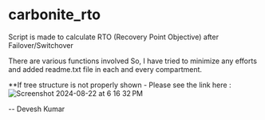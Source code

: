 # carbonite_rto
Script is made to calculate RTO (Recovery Point Objective) after Failover/Switchover

There are various functions involved 
So, I have tried to minimize any efforts and added readme.txt file in each and every compartment. 


**If tree structure is not properly shown - Please see the link here : ![Screenshot 2024-08-22 at 6 16 32 PM](https://github.com/user-attachments/assets/2351dd0d-ded5-41be-adf1-41a1f8e6023d)



-- Devesh Kumar
